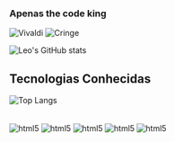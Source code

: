 ### Apenas the code king

![Vivaldi](https://img.shields.io/badge/Vivaldi-Enjoyer-brightgreen?logo=Vivaldi&logoColor=%20%23ef3939&label=Vivaldi&labelColor=%20%23ef30000&color=FCFAFA
)
![Cringe](https://img.shields.io/badge/Pitou-Lover-pink
)

![Leo's GitHub stats](https://github-readme-stats.vercel.app/api?username=leonovo21&show_icons=true&theme=apprentice)

## Tecnologias Conhecidas
![Top Langs](https://github-readme-stats.vercel.app/api/top-langs/?username=leonovo21&layout=compact)
<div style="display: inline_block"><br/>
    <img align="center"alt="html5"src= "https://img.shields.io/badge/Go-00ADD8?style=for-the-badge&logo=go&logoColor=white">
    <img align="center"alt="html5"src= "https://img.shields.io/badge/C%2B%2B-00599C?style=for-the-badge&logo=c%2B%2B&logoColor=white">
    <img align="center"alt="html5"src= "https://img.shields.io/badge/Node.js-43853D?style=for-the-badge&logo=node.js&logoColor=white">
    <img align="center"alt="html5"src= "https://img.shields.io/badge/Express.js-404D59?style=for-the-badge">
     <img align="center"alt="html5"src= "https://img.shields.io/badge/React-20232A?style=for-the-badge&logo=react&logoColor=61DAFB">
</div>
